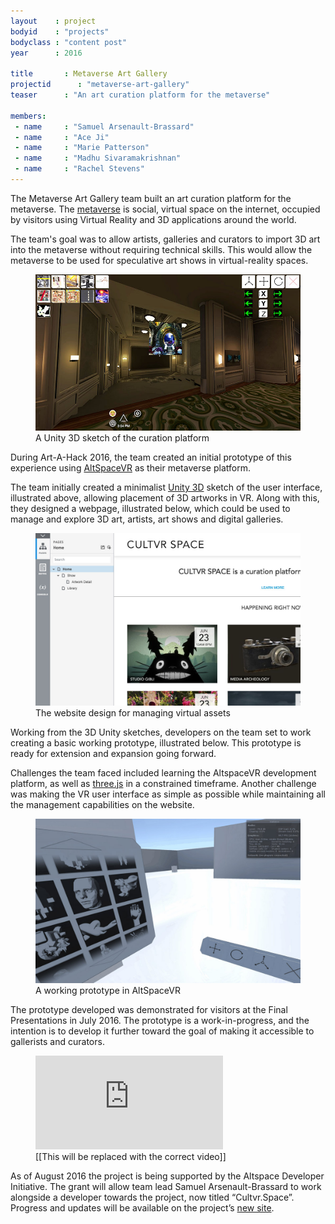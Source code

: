 ```yaml
---
layout    : project
bodyid    : "projects"
bodyclass : "content post"
year      : 2016

title       : Metaverse Art Gallery
projectid      : "metaverse-art-gallery"
teaser		: "An art curation platform for the metaverse"

members:
 - name     : "Samuel Arsenault-Brassard"
 - name     : "Ace Ji"
 - name     : "Marie Patterson"
 - name     : "Madhu Sivaramakrishnan"
 - name     : "Rachel Stevens"
---
```


The Metaverse Art Gallery team built an art curation platform for the metaverse. The [metaverse](https://en.wikipedia.org/wiki/Metaverse) is social, virtual space on the internet, occupied by visitors using Virtual Reality and 3D applications around the world.

The team's goal was to allow artists, galleries and curators to import 3D art into the metaverse without requiring technical skills. This would allow the metaverse to be used for speculative art shows in virtual-reality spaces.

<figure>
	<img src="/images/projects/2016/metaverse-art-gallery/unity-sketch.jpg" alt="A Unity 3D sketch of the curation platform" />
	<figcaption>A Unity 3D sketch of the curation platform</figcaption>
</figure>

During Art-A-Hack 2016, the team created an initial prototype of this experience using [AltSpaceVR](http://altvr.com/) as their metaverse platform.

The team initially created a minimalist [Unity 3D](https://unity3d.com/) sketch of the user interface, illustrated above, allowing placement of 3D artworks in VR. Along with this, they designed a webpage, illustrated below, which could be used to manage and explore 3D art, artists, art shows and digital galleries.

<figure>
	<img src="/images/projects/2016/metaverse-art-gallery/website.jpg" alt="The website design for managing virtual assets" />
	<figcaption>The website design for managing virtual assets</figcaption>
</figure>

Working from the 3D Unity sketches, developers on the team set to work creating a basic working prototype, illustrated below. This prototype is ready for extension and expansion going forward.

Challenges the team faced included learning the AltspaceVR development platform, as well as [three.js](http://threejs.org/) in a constrained timeframe. Another challenge was making the VR user interface as simple as possible while maintaining all the management capabilities on the website.

<figure>
	<img src="/images/projects/2016/metaverse-art-gallery/altspacevr-prototype.jpg" alt="A working prototype in AltSpaceVR<" />
	<figcaption>A working prototype in AltSpaceVR</figcaption>
</figure>

The prototype developed was demonstrated for visitors at the Final Presentations in July 2016. The prototype is a work-in-progress, and the intention is to develop it further toward the goal of making it accessible to gallerists and curators.

<figure class="video ratio-54 with-caption">
	<iframe src="https://www.youtube.com/embed/kPY_Z_8Vg9s" frameborder="0" allowfullscreen></iframe>
	<figcaption>[[This will be replaced with the correct video]]</figcaption>
</figure>

As of August 2016 the project is being supported by the Altspace Developer Initiative. The grant will allow team lead Samuel Arsenault-­Brassard to work alongside a developer towards the project, now titled “Cultvr.Space”. Progress and updates will be available on the project’s [new site](http://cultvr.space/). 
